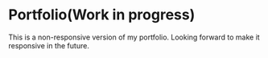# Portfolio(Work in progress)

This is a non-responsive version of my portfolio. Looking forward to make it responsive in the future.
